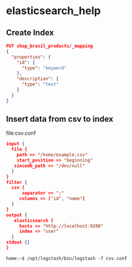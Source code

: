 # elasticsearch_help
## Create Index
```json
PUT shop_brasil_products/_mapping
{
  "properties": {
    "id": {
      "type": "keyword"
    },
    "description": {
      "type": "text"
    }
  }
}
```
## Insert data from csv to index

file:csv.conf

```json
input {
  file {
    path => "/home/example.csv"
    start_position => "beginning"
   sincedb_path => "/dev/null"
  }
}
filter {
  csv {
      separator => ";"
     columns => ["id", "name"]
  }
}
output {
   elasticsearch {
     hosts => "http://localhost:9200"
     index => "user"
  }
stdout {}
}
```


```console
home:~$ /opt/logstash/bin/logstash -f csv.conf

```
